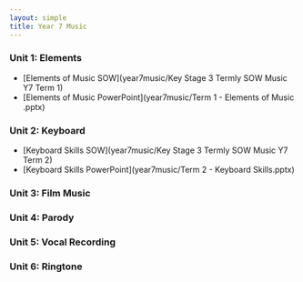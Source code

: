 ```yaml
---
layout: simple
title: Year 7 Music
---
```



### Unit 1: Elements

* [Elements of Music SOW](year7music/Key Stage 3 Termly SOW Music Y7 Term 1)
* [Elements of Music PowerPoint](year7music/Term 1 - Elements of Music .pptx)


### Unit 2: Keyboard

* [Keyboard Skills SOW](year7music/Key Stage 3 Termly SOW Music Y7 Term 2)
* [Keyboard Skills PowerPoint](year7music/Term 2 - Keyboard Skills.pptx)


### Unit 3: Film Music



### Unit 4: Parody



### Unit 5: Vocal Recording



### Unit 6: Ringtone



